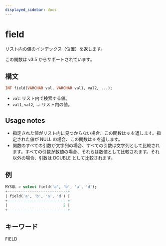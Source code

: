 ```yaml
---
displayed_sidebar: docs
---
```


# field

リスト内の値のインデックス（位置）を返します。

この関数は v3.5 からサポートされています。

## 構文

```sql
INT field(VARCHAR val, VARCHAR val1, val2, ...);
```

- `val`: リスト内で検索する値。
- `val1`, `val2`, ...: リスト内の値。

## Usage notes

- 指定された値がリスト内に見つからない場合、この関数は `0` を返します。指定された値が NULL の場合、この関数は `0` を返します。
- 関数のすべての引数が文字列の場合、すべての引数は文字列として比較されます。すべての引数が数値の場合、それらは数値として比較されます。それ以外の場合、引数は DOUBLE として比較されます。

## 例

```sql
MYSQL > select field('a', 'b', 'a', 'd');
+---------------------------+
| field('a', 'b', 'a', 'd') |
+---------------------------+
|                         2 |
+---------------------------+
```

## キーワード

FIELD
